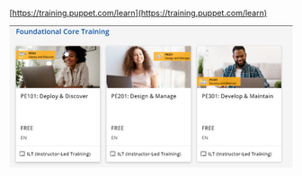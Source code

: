 
[https://training.puppet.com/learn](https://training.puppet.com/learn)

![](image/Pasted%20image%2020231215203633.png)